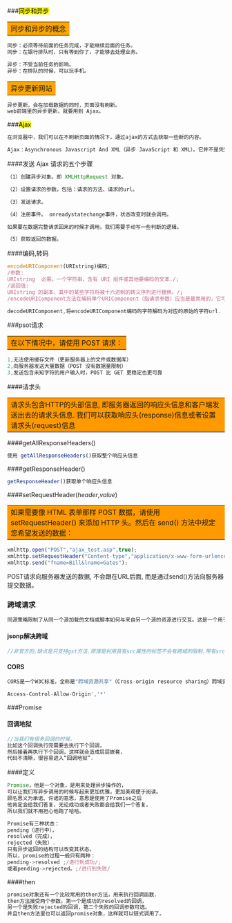 ###<mark>同步和异步</mark>

<table><tr><td bgcolor=orange> 同步和异步的概念</td></tr></table>

```js
同步：必须等待前面的任务完成，才能继续后面的任务。
同步：在银行排队时，只有等到你了，才能够去处理业务。
```

```js
异步：不受当前任务的影响。
异步：在排队的时候，可以玩手机。
```

<table><tr><td bgcolor=orange> 异步更新网站</td></tr></table>

```js
异步更新，会在加载数据的同时，页面没有刷新。
web前端里的异步更新，就要用到 Ajax。
```

###<mark>Ajax</mark>

```js
在浏览器中，我们可以在不刷新页面的情况下，通过ajax的方式去获取一些新的内容。
```

```js
Ajax：Asynchronous Javascript And XML（异步 JavaScript 和 XML）。它并不是凭空出现的新技术，而是对于现有技术的结合。Ajax 的核心是 js 对象：XMLHttpRequest。
```

####发送 Ajax 请求的五个步骤

```js
（1）创建异步对象。即 XMLHttpRequest 对象。

（2）设置请求的参数。包括：请求的方法、请求的url。

（3）发送请求。

（4）注册事件。 onreadystatechange事件，状态改变时就会调用。

如果要在数据完整请求回来的时候才调用，我们需要手动写一些判断的逻辑。

（5）获取返回的数据。
```

####编码,转码

```js
encodeURIComponent(URIstring)编码;
/参数:
URIstring  必需。一个字符串，含有 URI 组件或其他要编码的文本./;
/返回值: 
URIstring 的副本，其中的某些字符将被十六进制的转义序列进行替换。/;
/encodeURIComponent方法在编码单个URIComponent（指请求参数）应当是最常用的，它可以讲参数中的中文、特殊字符进行转义，而不会影响整个URL。/
```

```js
decodeURIComponent,将encodeURIComponent编码的字符解码为对应的原始的字符url.
```

###psot请求

<table><tr><td bgcolor = #f90>在以下情况中，请使用 POST 请求：</td></tr></table>

```js
1,无法使用缓存文件（更新服务器上的文件或数据库）
2,向服务器发送大量数据（POST 没有数据量限制）
3,发送包含未知字符的用户输入时，POST 比 GET 更稳定也更可靠
```

####请求头   

<table><tr><td bgcolor = #f90>请求头包含HTTP的头部信息, 即服务器返回的响应头信息和客户端发送出去的请求头信息. 我们可以获取响应头(response)信息或者设置请求头(request)信息</td></tr></table>

####getAllResponseHeaders()

```js
使用 getAllResponseHeaders()获取整个响应头信息
```

####getResponseHeader()

```js
getResponseHeader()获取单个响应头信息
```

####setRequestHeader(*header*,*value*)

<table><tr><td bgcolor = #f90>如果需要像 HTML 表单那样 POST 数据，请使用 setRequestHeader() 来添加 HTTP 头。然后在 send() 方法中规定您希望发送的数据：</td></tr></table>

```js
xmlhttp.open("POST","ajax_test.asp",true);
xmlhttp.setRequestHeader("Content-type","application/x-www-form-urlencoded");
xmlhttp.send("fname=Bill&lname=Gates");
```

POST请求向服务器发送的数据, 不会跟在URL后面, 而是通过send()方法向服务器提交数据。

### 跨域请求

```js
同源策略限制了从同一个源加载的文档或脚本如何与来自另一个源的资源进行交互。这是一个用于隔离潜在恶意文件的重要安全机制。
```

#### jsonp解决跨域

```js
//非官方的,缺点是只支持gst方法.原理是利用具有src属性的标签不会有跨域的限制.带有src的属性的标签有script,img,iframe等等.
```

#### CORS

```js
CORS是一个W3C标准，全称是"跨域资源共享"（Cross-origin resource sharing）跨域资源共享 CORS 详解。看名字就知道这是处理跨域问题的标准做法。CORS有两种请求，简单请求和非简单请求
```

```js
Access-Control-Allow-Origin','*'
```

###Promise

#### 回调地狱

```js
//当我们有很多回调的时候，
比如这个回调执行完需要去执行下个回调，
然后接着再执行下个回调，这样就会造成层层嵌套，
代码不清晰，很容易进入“回调地狱”.
```

####定义

```js
Promise，他是一个对象，是用来处理异步操作的，
可以让我们写异步调用的时候写起来更加优雅，更加美观便于阅读。
顾名思义为承诺、许诺的意思，意思是使用了Promise之后
他肯定会给我们答复，无论成功或者失败都会给我们一个答复，
所以我们就不用担心他跑了哈哈。
```

```js
Promise有三种状态：
pending（进行中），
resolved（完成），
rejected（失败）.
只有异步返回的结构可以改变其状态。
所以，promise的过程一般只有两种：
pending->resolved ;/进行到成功/;
或者pending->rejected。;/进行到失败/
```

####then

```js
promise对象还有一个比较常用的then方法，用来执行回调函数.
then方法接受两个参数，第一个是成功的resolved的回调，
另一个是失败rejected的回调，第二个失败的回调参数可选。
并且then方法里也可以返回promise对象，这样就可以链式调用了。
```











